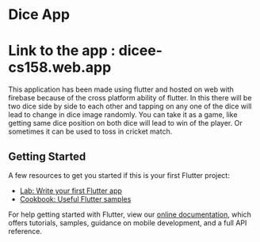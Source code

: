 # Dice App

# Link to the app : dicee-cs158.web.app 

This application has been made using flutter and hosted on web with firebase because of the cross platform ability of flutter.
In this there will be two dice side by side to each other and tapping on any one of the dice will lead to change in dice image randomly. 
You can take it as a game, like getting same dice position on both dice will lead to win of the player. Or sometimes it can be used to toss in cricket match.

## Getting Started

A few resources to get you started if this is your first Flutter project:

- [Lab: Write your first Flutter app](https://flutter.dev/docs/get-started/codelab)
- [Cookbook: Useful Flutter samples](https://flutter.dev/docs/cookbook)

For help getting started with Flutter, view our
[online documentation](https://flutter.dev/docs), which offers tutorials,
samples, guidance on mobile development, and a full API reference.
